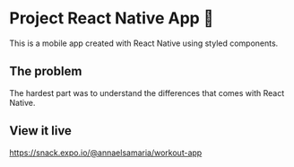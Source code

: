 # Project React Native App 📱
This is a mobile app created with React Native using styled components.

## The problem

The hardest part was to understand the differences that comes with React Native. 

## View it live

https://snack.expo.io/@annaelsamaria/workout-app
